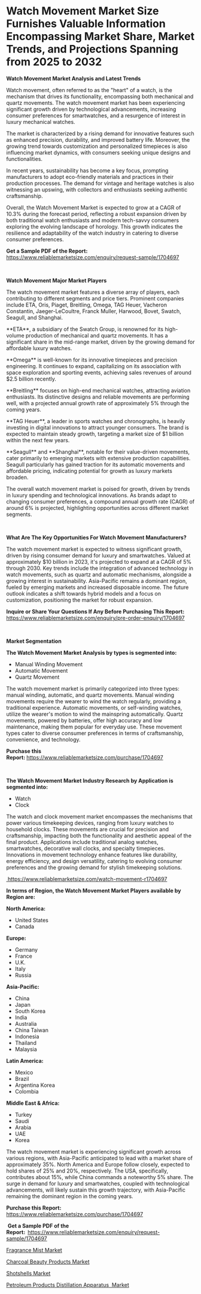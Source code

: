 <p><h1>Watch Movement Market Size Furnishes Valuable Information Encompassing Market Share, Market Trends, and Projections Spanning from 2025 to 2032</h1></p><p><strong>Watch Movement Market Analysis and Latest Trends</strong></p>
<p><p>Watch movement, often referred to as the "heart" of a watch, is the mechanism that drives its functionality, encompassing both mechanical and quartz movements. The watch movement market has been experiencing significant growth driven by technological advancements, increasing consumer preferences for smartwatches, and a resurgence of interest in luxury mechanical watches. </p><p>The market is characterized by a rising demand for innovative features such as enhanced precision, durability, and improved battery life. Moreover, the growing trend towards customization and personalized timepieces is also influencing market dynamics, with consumers seeking unique designs and functionalities. </p><p>In recent years, sustainability has become a key focus, prompting manufacturers to adopt eco-friendly materials and practices in their production processes. The demand for vintage and heritage watches is also witnessing an upswing, with collectors and enthusiasts seeking authentic craftsmanship.</p><p>Overall, the Watch Movement Market is expected to grow at a CAGR of 10.3% during the forecast period, reflecting a robust expansion driven by both traditional watch enthusiasts and modern tech-savvy consumers exploring the evolving landscape of horology. This growth indicates the resilience and adaptability of the watch industry in catering to diverse consumer preferences.</p></p>
<p><strong>Get a Sample PDF of the Report:&nbsp;</strong> <a href="https://www.reliablemarketsize.com/enquiry/request-sample/1704697?utm_campaign=1901&utm_medium=2&utm_source=Github&utm_content=ia&utm_term=27032025&utm_id=watch-movement">https://www.reliablemarketsize.com/enquiry/request-sample/1704697</a></p>
<p>&nbsp;</p>
<p><strong>Watch Movement Major Market Players</strong></p>
<p><p>The watch movement market features a diverse array of players, each contributing to different segments and price tiers. Prominent companies include ETA, Oris, Piaget, Breitling, Omega, TAG Heuer, Vacheron Constantin, Jaeger-LeCoultre, Franck Muller, Harwood, Bovet, Swatch, Seagull, and Shanghai.</p><p>**ETA**, a subsidiary of the Swatch Group, is renowned for its high-volume production of mechanical and quartz movements. It has a significant share in the mid-range market, driven by the growing demand for affordable luxury watches.</p><p>**Omega** is well-known for its innovative timepieces and precision engineering. It continues to expand, capitalizing on its association with space exploration and sporting events, achieving sales revenues of around $2.5 billion recently.</p><p>**Breitling** focuses on high-end mechanical watches, attracting aviation enthusiasts. Its distinctive designs and reliable movements are performing well, with a projected annual growth rate of approximately 5% through the coming years.</p><p>**TAG Heuer**, a leader in sports watches and chronographs, is heavily investing in digital innovations to attract younger consumers. The brand is expected to maintain steady growth, targeting a market size of $1 billion within the next few years.</p><p>**Seagull** and **Shanghai**, notable for their value-driven movements, cater primarily to emerging markets with extensive production capabilities. Seagull particularly has gained traction for its automatic movements and affordable pricing, indicating potential for growth as luxury markets broaden.</p><p>The overall watch movement market is poised for growth, driven by trends in luxury spending and technological innovations. As brands adapt to changing consumer preferences, a compound annual growth rate (CAGR) of around 6% is projected, highlighting opportunities across different market segments.</p></p>
<p>&nbsp;</p>
<p><strong>What Are The Key Opportunities For Watch Movement Manufacturers?</strong></p>
<p><p>The watch movement market is expected to witness significant growth, driven by rising consumer demand for luxury and smartwatches. Valued at approximately $10 billion in 2023, it's projected to expand at a CAGR of 5% through 2030. Key trends include the integration of advanced technology in watch movements, such as quartz and automatic mechanisms, alongside a growing interest in sustainability. Asia-Pacific remains a dominant region, fueled by emerging markets and increased disposable income. The future outlook indicates a shift towards hybrid models and a focus on customization, positioning the market for robust expansion.</p></p>
<p><strong>Inquire or Share Your Questions If Any Before Purchasing This Report:</strong> <a href="https://www.reliablemarketsize.com/enquiry/pre-order-enquiry/1704697?utm_campaign=1901&utm_medium=2&utm_source=Github&utm_content=ia&utm_term=27032025&utm_id=watch-movement">https://www.reliablemarketsize.com/enquiry/pre-order-enquiry/1704697</a></p>
<p>&nbsp;</p>
<p><strong>Market Segmentation</strong></p>
<p><strong>The Watch Movement Market Analysis by types is segmented into:</strong></p>
<p><ul><li>Manual Winding Movement</li><li>Automatic Movement</li><li>Quartz Movement</li></ul></p>
<p><p>The watch movement market is primarily categorized into three types: manual winding, automatic, and quartz movements. Manual winding movements require the wearer to wind the watch regularly, providing a traditional experience. Automatic movements, or self-winding watches, utilize the wearer's motion to wind the mainspring automatically. Quartz movements, powered by batteries, offer high accuracy and low maintenance, making them popular for everyday use. These movement types cater to diverse consumer preferences in terms of craftsmanship, convenience, and technology.</p></p>
<p><strong>Purchase this Report:&nbsp;</strong><a href="https://www.reliablemarketsize.com/purchase/1704697?utm_campaign=1901&utm_medium=2&utm_source=Github&utm_content=ia&utm_term=27032025&utm_id=watch-movement">https://www.reliablemarketsize.com/purchase/1704697</a></p>
<p>&nbsp;</p>
<p><strong>The Watch Movement Market Industry Research by Application is segmented into:</strong></p>
<p><ul><li>Watch</li><li>Clock</li></ul></p>
<p><p>The watch and clock movement market encompasses the mechanisms that power various timekeeping devices, ranging from luxury watches to household clocks. These movements are crucial for precision and craftsmanship, impacting both the functionality and aesthetic appeal of the final product. Applications include traditional analog watches, smartwatches, decorative wall clocks, and specialty timepieces. Innovations in movement technology enhance features like durability, energy efficiency, and design versatility, catering to evolving consumer preferences and the growing demand for stylish timekeeping solutions.</p></p>
<p><a href="https://www.reliablemarketsize.com/watch-movement-r1704697?utm_campaign=1901&utm_medium=2&utm_source=Github&utm_content=ia&utm_term=27032025&utm_id=watch-movement">&nbsp;https://www.reliablemarketsize.com/watch-movement-r1704697</a></p>
<p><strong>In terms of Region, the Watch Movement Market Players available by Region are:</strong></p>
<p>
    <p> <strong> North America: </strong>
        <ul>
            <li>United States</li>
            <li>Canada</li>
        </ul>
        </p> 
    <p> <strong> Europe: </strong>
        <ul>
            <li>Germany</li>
            <li>France</li>
            <li>U.K.</li>
            <li>Italy</li>
            <li>Russia</li>
        </ul>
        </p> 
    <p> <strong> Asia-Pacific: </strong>
        <ul>
            <li>China</li>
            <li>Japan</li>
            <li>South Korea</li>
            <li>India</li>
            <li>Australia</li>
            <li>China Taiwan</li>
            <li>Indonesia</li>
            <li>Thailand</li>
            <li>Malaysia</li>
        </ul>
        </p> 
    <p> <strong> Latin America: </strong>
        <ul>
            <li>Mexico</li>
            <li>Brazil</li>
            <li>Argentina Korea</li>
            <li>Colombia</li>
        </ul>
        </p> 
    <p> <strong> Middle East & Africa: </strong>
        <ul>
            <li>Turkey</li>
            <li>Saudi</li>
            <li>Arabia</li>
            <li>UAE</li>
            <li>Korea</li>
        </ul>
    </p>
    </p>
<p><p>The watch movement market is experiencing significant growth across various regions, with Asia-Pacific anticipated to lead with a market share of approximately 35%. North America and Europe follow closely, expected to hold shares of 25% and 20%, respectively. The USA, specifically, contributes about 15%, while China commands a noteworthy 5% share. The surge in demand for luxury and smartwatches, coupled with technological advancements, will likely sustain this growth trajectory, with Asia-Pacific remaining the dominant region in the coming years.</p></p>
<p><strong>Purchase this Report: </strong><a href="https://www.reliablemarketsize.com/purchase/1704697?utm_campaign=1901&utm_medium=2&utm_source=Github&utm_content=ia&utm_term=27032025&utm_id=watch-movement">https://www.reliablemarketsize.com/purchase/1704697</a></p>
<p>&nbsp;<strong>Get a Sample PDF of the Report:&nbsp;&nbsp;</strong><a href="https://www.reliablemarketsize.com/enquiry/request-sample/1704697?utm_campaign=1901&utm_medium=2&utm_source=Github&utm_content=ia&utm_term=27032025&utm_id=watch-movement">https://www.reliablemarketsize.com/enquiry/request-sample/1704697</a></p>
<p><strong></strong></p>
<p><p><a href="https://github.com/jaspartatin/Market-Research-Report-List-1/blob/main/fragrance-mist-market.md?utm_campaign=1901&utm_medium=2&utm_source=Github&utm_content=ia&utm_term=27032025&utm_id=watch-movement">Fragrance Mist Market</a></p><p><a href="https://github.com/toghojbeinta/Market-Research-Report-List-1/blob/main/charcoal-beauty-products-market.md?utm_campaign=1901&utm_medium=2&utm_source=Github&utm_content=ia&utm_term=27032025&utm_id=watch-movement">Charcoal Beauty Products Market</a></p><p><a href="https://github.com/jullselai/Market-Research-Report-List-1/blob/main/shotshells-market.md?utm_campaign=1901&utm_medium=2&utm_source=Github&utm_content=ia&utm_term=27032025&utm_id=watch-movement">Shotshells Market</a></p><p><a href="https://github.com/dusektwinec3/Market-Research-Report-List-1/blob/main/petroleum-products-distillation-apparatus-market.md?utm_campaign=1901&utm_medium=2&utm_source=Github&utm_content=ia&utm_term=27032025&utm_id=watch-movement">Petroleum Products Distillation Apparatus  Market</a></p></p>